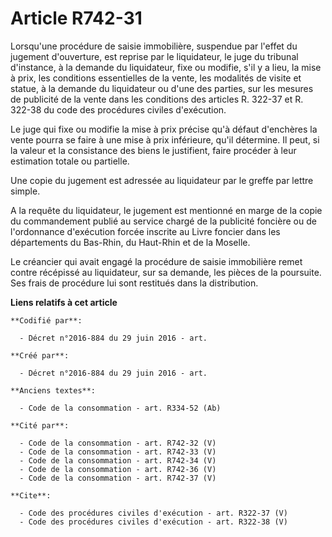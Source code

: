 # Article R742-31

Lorsqu'une procédure de saisie immobilière, suspendue par l'effet du jugement d'ouverture, est reprise par le liquidateur, le
juge du tribunal d'instance, à la demande du liquidateur, fixe ou modifie, s'il y a lieu, la mise à prix, les conditions
essentielles de la vente, les modalités de visite et statue, à la demande du liquidateur ou d'une des parties, sur les
mesures de publicité de la vente dans les conditions des articles R. 322-37 et R. 322-38 du code des procédures civiles
d'exécution. 

Le juge qui fixe ou modifie la mise à prix précise qu'à défaut d'enchères la vente pourra se faire à une mise à prix
inférieure, qu'il détermine. Il peut, si la valeur et la consistance des biens le justifient, faire procéder à leur
estimation totale ou partielle. 

Une copie du jugement est adressée au liquidateur par le greffe par lettre simple. 

A la requête du liquidateur, le jugement est mentionné en marge de la copie du commandement publié au service chargé de la
publicité foncière ou de l'ordonnance d'exécution forcée inscrite au Livre foncier dans les départements du Bas-Rhin, du
Haut-Rhin et de la Moselle. 

Le créancier qui avait engagé la procédure de saisie immobilière remet contre récépissé au liquidateur, sur sa demande, les
pièces de la poursuite. Ses frais de procédure lui sont restitués dans la distribution.

**Liens relatifs à cet article**

	**Codifié par**:

	  - Décret n°2016-884 du 29 juin 2016 - art.

	**Créé par**:

	  - Décret n°2016-884 du 29 juin 2016 - art.

	**Anciens textes**:

	  - Code de la consommation - art. R334-52 (Ab)

	**Cité par**:

	  - Code de la consommation - art. R742-32 (V)
	  - Code de la consommation - art. R742-33 (V)
	  - Code de la consommation - art. R742-34 (V)
	  - Code de la consommation - art. R742-36 (V)
	  - Code de la consommation - art. R742-37 (V)

	**Cite**:

	  - Code des procédures civiles d'exécution - art. R322-37 (V)
	  - Code des procédures civiles d'exécution - art. R322-38 (V)
